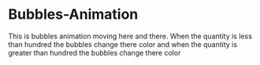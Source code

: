 # Bubbles-Animation
This is bubbles animation moving here and there. When the quantity is less than hundred the bubbles change there color and when the quantity is greater than hundred the bubbles change there color
